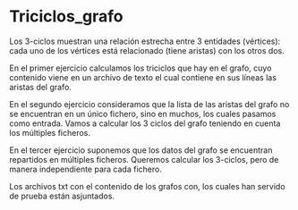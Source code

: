 # Triciclos_grafo
Los 3-ciclos muestran una relación estrecha entre 3 entidades (vértices): cada uno
de los vértices está relacionado (tiene aristas) con los otros dos.

En el primer ejercicio calculamos los triciclos que hay en el grafo, cuyo contenido viene en un archivo de texto
el cual contiene en sus líneas las aristas del grafo.

En el segundo ejercicio consideramos que la lista de las aristas del grafo no se encuentran en un único fichero,
sino en muchos, los cuales pasamos como entrada. Vamos a calcular los 3 ciclos del grafo teniendo en cuenta los múltiples ficheros.

En el tercer ejercicio suponemos que los datos del grafo se encuentran repartidos en múltiples ficheros. Queremos
calcular los 3-ciclos, pero de manera independiente para cada fichero.

Los archivos txt con el contenido de los grafos con, los cuales han servido de prueba están asjuntados.
